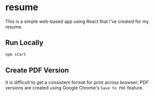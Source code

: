 # resume

This is a simple web-based app using React that I've created for my resume.

## Run Locally

```bash
npm start
```

## Create PDF Version

It is difficult to get a consistent format for print across browser; PDF versions
are created using Google Chrome's `Save to PDF` feature.
